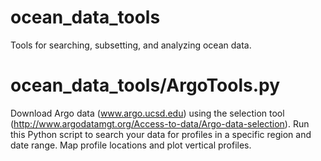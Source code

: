 # ocean_data_tools
Tools for searching, subsetting, and analyzing ocean data.

# ocean_data_tools/ArgoTools.py 
Download Argo data (www.argo.ucsd.edu) using the selection tool (http://www.argodatamgt.org/Access-to-data/Argo-data-selection). Run this Python script to search your data for profiles in a specific region and date range. Map profile locations and plot vertical profiles.
